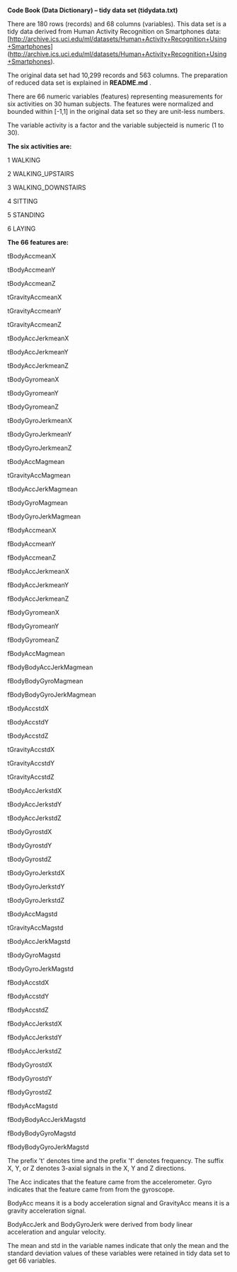 

**Code Book (Data Dictionary) – tidy data set (tidydata.txt)**

There are 180 rows (records) and 68 columns (variables). This data set is a tidy data 
derived from Human Activity Recognition on Smartphones data: 
[http://archive.ics.uci.edu/ml/datasets/Human+Activity+Recognition+Using+Smartphones]
(http://archive.ics.uci.edu/ml/datasets/Human+Activity+Recognition+Using+Smartphones). 

The original data set had 10,299 records and 563 columns. The preparation of reduced data 
set is explained in **README.md** .

There are 66 numeric variables (features) representing measurements for six activities on 
30 human subjects. The features were normalized and bounded within [-1,1] in the original 
data set so they are unit-less numbers.

The variable activity is a factor and the variable subjecteid is numeric (1 to 30).

**The six activities are:**

1 WALKING

2 WALKING\_UPSTAIRS

3 WALKING\_DOWNSTAIRS

4 SITTING

5 STANDING

6 LAYING

**The 66 features are:**

tBodyAccmeanX

tBodyAccmeanY

tBodyAccmeanZ

tGravityAccmeanX

tGravityAccmeanY

tGravityAccmeanZ

tBodyAccJerkmeanX

tBodyAccJerkmeanY

tBodyAccJerkmeanZ

tBodyGyromeanX

tBodyGyromeanY

tBodyGyromeanZ

tBodyGyroJerkmeanX

tBodyGyroJerkmeanY

tBodyGyroJerkmeanZ

tBodyAccMagmean

tGravityAccMagmean

tBodyAccJerkMagmean

tBodyGyroMagmean

tBodyGyroJerkMagmean

fBodyAccmeanX

fBodyAccmeanY

fBodyAccmeanZ

fBodyAccJerkmeanX

fBodyAccJerkmeanY

fBodyAccJerkmeanZ

fBodyGyromeanX

fBodyGyromeanY

fBodyGyromeanZ

fBodyAccMagmean

fBodyBodyAccJerkMagmean

fBodyBodyGyroMagmean

fBodyBodyGyroJerkMagmean

tBodyAccstdX

tBodyAccstdY

tBodyAccstdZ

tGravityAccstdX

tGravityAccstdY

tGravityAccstdZ

tBodyAccJerkstdX

tBodyAccJerkstdY

tBodyAccJerkstdZ

tBodyGyrostdX

tBodyGyrostdY

tBodyGyrostdZ

tBodyGyroJerkstdX

tBodyGyroJerkstdY

tBodyGyroJerkstdZ

tBodyAccMagstd

tGravityAccMagstd

tBodyAccJerkMagstd

tBodyGyroMagstd

tBodyGyroJerkMagstd

fBodyAccstdX

fBodyAccstdY

fBodyAccstdZ

fBodyAccJerkstdX

fBodyAccJerkstdY

fBodyAccJerkstdZ

fBodyGyrostdX

fBodyGyrostdY

fBodyGyrostdZ

fBodyAccMagstd

fBodyBodyAccJerkMagstd

fBodyBodyGyroMagstd

fBodyBodyGyroJerkMagstd

The prefix 't' denotes time and the prefix 'f' denotes frequency. The suffix X, Y, or Z 
denotes 3-axial signals in the X, Y and Z directions.

The Acc indicates that the feature came from the accelerometer. Gyro indicates that the 
feature came from from the gyroscope.

BodyAcc means it is a body acceleration signal and GravityAcc means it is a gravity 
acceleration signal.

BodyAccJerk and BodyGyroJerk were derived from body linear acceleration and angular velocity.

The mean and std in the variable names indicate that only the mean and the standard 
deviation values of these variables were retained in tidy data set to get 66 variables.

